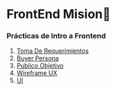# FrontEnd Mision🚀

### Prácticas de Intro a Frontend

1. [Toma De Requerimientos](https://docs.google.com/document/d/1kH-V9tqA8SEKU9FnPHyMcirwkRE4b_Qq8WHQYg8DCeg/edit?usp=sharing)
2. [Buyer Persona]()
3. [Publico Objetivo](https://miro.com/app/board/uXjVOIY7TrM=/?invite_link_id=114966157778)
4. [Wireframe UX](https://github.com/SrKarol/LaunchX-Frontend/blob/Personal/INTRO/assets/Inicio.png,)
5. [UI](https://github.com/SrKarol/LaunchX-Frontend/blob/Personal/INTRO/assets/ui.png)
